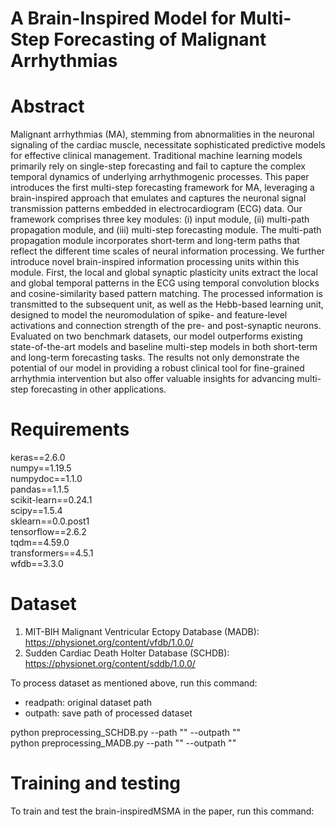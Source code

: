 # A Brain-Inspired Model for Multi-Step Forecasting of Malignant Arrhythmias

# Abstract
Malignant arrhythmias (MA), stemming from abnormalities in the neuronal signaling of the cardiac muscle, necessitate sophisticated predictive models for effective clinical management. Traditional machine learning models primarily rely on single-step forecasting and fail to capture the complex temporal dynamics of underlying arrhythmogenic processes. This paper introduces the first multi-step forecasting framework for MA, leveraging a brain-inspired approach that emulates and captures the neuronal signal transmission patterns embedded in electrocardiogram (ECG) data. Our framework comprises three key modules: (i) input module, (ii) multi-path propagation module, and (iii) multi-step forecasting module. The multi-path propagation module incorporates short-term and long-term paths that reflect the different time scales of neural information processing. We further introduce novel brain-inspired information processing units within this module. First, the local and global synaptic plasticity units extract the local and global temporal patterns in the ECG using temporal convolution blocks and cosine-similarity based pattern matching. The processed information is transmitted to the subsequent unit, as well as the Hebb-based learning unit, designed to model the neuromodulation of spike- and feature-level activations and connection strength of the pre- and post-synaptic neurons. Evaluated on two benchmark datasets, our model outperforms existing state-of-the-art models and baseline multi-step models in both short-term and long-term forecasting tasks. The results not only demonstrate the potential of our model in providing a robust clinical tool for fine-grained arrhythmia intervention but also offer valuable insights for advancing multi-step forecasting in other applications.

# Requirements
keras==2.6.0 \
numpy==1.19.5 \
numpydoc==1.1.0 \
pandas==1.1.5 \
scikit-learn==0.24.1 \
scipy==1.5.4 \
sklearn==0.0.post1 \
tensorflow==2.6.2 \
tqdm==4.59.0 \
transformers==4.5.1 \
wfdb==3.3.0


# Dataset
1. MIT-BIH Malignant Ventricular Ectopy Database (MADB): https://physionet.org/content/vfdb/1.0.0/
2. Sudden Cardiac Death Holter Database (SCHDB): https://physionet.org/content/sddb/1.0.0/

To process dataset as mentioned above, run this command:
- readpath: original dataset path
- outpath: save path of processed dataset
  
python preprocessing_SCHDB.py --path "<readpath>" --outpath "<outpath>" \
python preprocessing_MADB.py --path "<readpath>" --outpath "<outpath>"


# Training and testing
To train and test the brain-inspiredMSMA in the paper, run this command:
